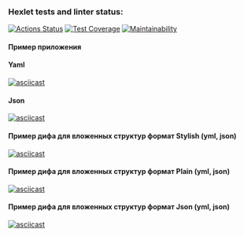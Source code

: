### Hexlet tests and linter status:
[![Actions Status](https://github.com/DNL-MSSRGN/java-project-71/actions/workflows/hexlet-check.yml/badge.svg)](https://github.com/DNL-MSSRGN/java-project-71/actions)
[![Test Coverage](https://api.codeclimate.com/v1/badges/38db55eb7117ed085bd9/test_coverage)](https://codeclimate.com/github/DNL-MSSRGN/java-project-71/test_coverage)
[![Maintainability](https://api.codeclimate.com/v1/badges/38db55eb7117ed085bd9/maintainability)](https://codeclimate.com/github/DNL-MSSRGN/java-project-71/maintainability)
#### Пример приложения

#### Yaml
[![asciicast](https://asciinema.org/a/erYos80pFplfR2geHHyHSwtnx.svg)](https://asciinema.org/a/erYos80pFplfR2geHHyHSwtnx)

#### Json
[![asciicast](https://asciinema.org/a/HtmYmMRoKQnfcMvCAosS1Dc4G.svg)](https://asciinema.org/a/HtmYmMRoKQnfcMvCAosS1Dc4G)

#### Пример дифа для вложенных структур формат Stylish (yml, json)
[![asciicast](https://asciinema.org/a/JGowYnFE8GjswAgMUMMJEm4aD.svg)](https://asciinema.org/a/JGowYnFE8GjswAgMUMMJEm4aD)

#### Пример дифа для вложенных структур формат Plain (yml, json)
[![asciicast](https://asciinema.org/a/xl2fvNqFD4IzDYhCAULTS5Uk2.svg)](https://asciinema.org/a/xl2fvNqFD4IzDYhCAULTS5Uk2)

#### Пример дифа для вложенных структур формат Json (yml, json)
[![asciicast](https://asciinema.org/a/iDIuvdmtGBVLDCw2GiaW0OcVA.svg)](https://asciinema.org/a/iDIuvdmtGBVLDCw2GiaW0OcVA)

